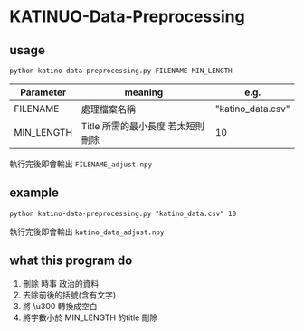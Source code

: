 # KATINUO-Data-Preprocessing

## usage
```
python katino-data-preprocessing.py FILENAME MIN_LENGTH
```
| Parameter | meaning | e.g. |
| -------- | -------- | -------- |
| FILENAME | 處理檔案名稱 | "katino_data.csv" |
| MIN_LENGTH |  Title 所需的最小長度 若太短則刪除| 10|

執行完後即會輸出 `FILENAME_adjust.npy`

## example
```
python katino-data-preprocessing.py "katino_data.csv" 10
```
執行完後即會輸出 `katino_data_adjust.npy`

## what this program do
1. 刪除 時事 政治的資料
1. 去除前後的括號(含有文字)
1. 將 \u300 轉換成空白 
1. 將字數小於 MIN_LENGTH 的title 刪除
